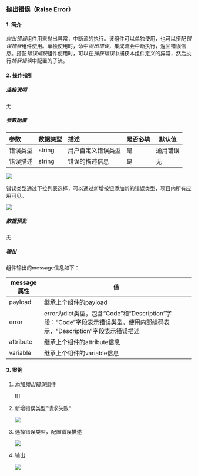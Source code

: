 ### 抛出错误（Raise Error）

#### 1. 简介

*抛出错误*组件用来抛出异常，中断流的执行。该组件可以单独使用，也可以搭配*错误捕获*组件使用。单独使用时，命中*抛出错误*，集成流会中断执行，返回错误信息。搭配*错误捕获*组件使用时，可以在*捕获错误*中捕获本组件定义的异常，然后执行*捕获错误*中配置的子流。

#### 2. 操作指引

##### 连接说明

无

##### 参数配置

| 参数     | 数据类型 | 描述               | 是否必填 | 默认值   |
| :------- | :------- | :----------------- | :------- | -------- |
| 错误类型 | string   | 用户自定义错误类型 | 是       | 通用错误 |
| 错误描述 | string   | 错误的描述信息     | 是       | 无       |

![](https://qcloudimg.tencent-cloud.cn/raw/23244f913a499933d96c5fb112f06a1f.jpg)

错误类型通过下拉列表选择，可以通过新增按钮添加新的错误类型，项目内所有应用可见。

![](https://qcloudimg.tencent-cloud.cn/raw/d01a612a485a6a7871674dc030596b85.jpg)

##### 数据预览

无

##### 输出

组件输出的message信息如下：

| message属性 | 值                                                           |
| ----------- | ------------------------------------------------------------ |
| payload     | 继承上个组件的payload                                        |
| error       | error为dict类型，包含“Code”和“Description”字段：“Code”字段表示错误类型，使用内部编码表示，“Description”字段表示错误描述 |
| attribute   | 继承上个组件的attribute信息                                  |
| variable    | 继承上个组件的variable信息                                   |

#### 3. 案例

1. 添加*抛出错误*组件

   ![]

2. 新增错误类型”请求失败“

   ![](https://qcloudimg.tencent-cloud.cn/raw/a7782584515a083278759646d52a9136.jpg)

3. 选择错误类型，配置错误描述

   ![](https://qcloudimg.tencent-cloud.cn/raw/409c498f90a0209ea0437c1f0bae9c47.jpg)

4. 输出

   ![](https://qcloudimg.tencent-cloud.cn/raw/82671da293ec075425ec135a73e342c7.jpg)
